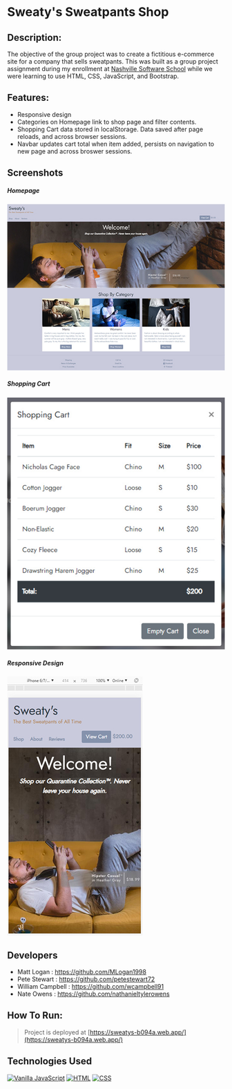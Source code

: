 # Sweaty's Sweatpants Shop

## Description:
The objective of the group project was to create a fictitious e-commerce site for a company that sells sweatpants. This was built as a group project assignment during my enrollment at [Nashville Software School](http://nashvillesoftwareschool.com/) while we were learning to use HTML, CSS, JavaScript, and Bootstrap. 

## Features:
* Responsive design
* Categories on Homepage link to shop page and filter contents.
* Shopping Cart data stored in localStorage. Data saved after page reloads, and across browser sessions.
* Navbar updates cart total when item added, persists on navigation to new page and across broswer sessions. 

## Screenshots
 ##### Homepage
![Homepage](screenshots/screenshot1.jpg)
##### Shopping Cart
![Shopping Cart](screenshots/screenshot2.jpg)
##### Responsive Design
![Responsive View](screenshots/screenshot3.jpg)

## Developers
* Matt Logan : https://github.com/MLogan1998
* Pete Stewart : https://github.com/petestewart72
* William Campbell : https://github.com/wcampbell91
* Nate Owens : https://github.com/nathanieltylerowens

## How To Run:
> Project is deployed at [https://sweatys-b094a.web.app/](https://sweatys-b094a.web.app/)

## Technologies Used
[![Vanilla JavaScript](https://img.shields.io/badge/JavaScript-2c9fcc?style=flat-square)](#) [![HTML](https://img.shields.io/badge/-HTML-2c9fcc?style=flat-square)](#) [![CSS](https://img.shields.io/badge/-CSS-2c9fcc?style=flat-square)](#)

